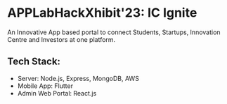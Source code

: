 # APPLabHackXhibit'23: IC Ignite
An Innovative App based portal to connect Students, Startups, Innovation Centre and Investors at one platform. 

## Tech Stack: 
- Server: Node.js, Express, MongoDB, AWS
- Mobile App: Flutter
- Admin Web Portal: React.js


